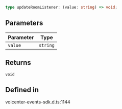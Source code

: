```ts
type updateRoomListener: (value: string) => void;
```

## Parameters

| Parameter | Type |
| ------ | ------ |
| `value` | `string` |

## Returns

`void`

## Defined in

voicenter-events-sdk.d.ts:1144
